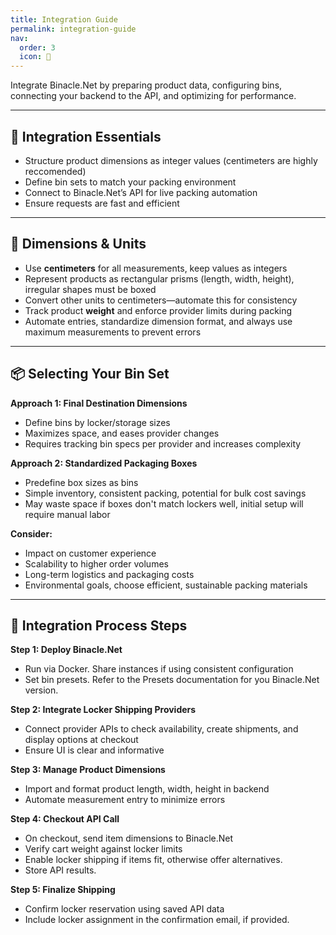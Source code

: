 ```yaml
---
title: Integration Guide
permalink: integration-guide
nav:
  order: 3
  icon: 🔗
---
```


Integrate Binacle.Net by preparing product data, configuring bins, connecting your backend to the API, 
and optimizing for performance.

---

## 📌 Integration Essentials

- Structure product dimensions as integer values (centimeters are highly reccomended)
- Define bin sets to match your packing environment
- Connect to Binacle.Net’s API for live packing automation
- Ensure requests are fast and efficient

---

## 📏 Dimensions & Units

- Use **centimeters** for all measurements, keep values as integers
- Represent products as rectangular prisms (length, width, height), irregular shapes must be boxed
- Convert other units to centimeters—automate this for consistency
- Track product **weight** and enforce provider limits during packing
- Automate entries, standardize dimension format, and always use maximum measurements to prevent errors

---

## 📦 Selecting Your Bin Set

**Approach 1: Final Destination Dimensions**
- Define bins by locker/storage sizes
- Maximizes space, and eases provider changes
- Requires tracking bin specs per provider and increases complexity

**Approach 2: Standardized Packaging Boxes**
- Predefine box sizes as bins
- Simple inventory, consistent packing, potential for bulk cost savings
- May waste space if boxes don't match lockers well, initial setup will require manual labor

**Consider:**
- Impact on customer experience
- Scalability to higher order volumes
- Long-term logistics and packaging costs
- Environmental goals, choose efficient, sustainable packing materials

---

## 🌟 Integration Process Steps

**Step 1: Deploy Binacle.Net**
- Run via Docker. Share instances if using consistent configuration
- Set bin presets. Refer to the Presets documentation for you Binacle.Net version.

**Step 2: Integrate Locker Shipping Providers**
- Connect provider APIs to check availability, create shipments, and display options at checkout
- Ensure UI is clear and informative

**Step 3: Manage Product Dimensions**
- Import and format product length, width, height in backend
- Automate measurement entry to minimize errors

**Step 4: Checkout API Call**
- On checkout, send item dimensions to Binacle.Net
- Verify cart weight against locker limits
- Enable locker shipping if items fit, otherwise offer alternatives.
- Store API results.

**Step 5: Finalize Shipping**
- Confirm locker reservation using saved API data
- Include locker assignment in the confirmation email, if provided.
